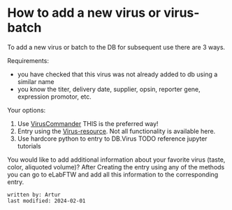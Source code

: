 # How to add a new virus or virus-batch

To add a new virus or batch to the DB for subsequent use there are 3 ways.

Requirements:
- you have checked that this virus was not already added to db using a similar name
- you know the titer, delivery date, supplier, opsin, reporter gene, expression promotor, etc.

Your options:
1. Use [VirusCommander](../gui_documentation/VirusCommander.md) THIS is the preferred way! 
2. Entry using the [Virus-resource](../eLabFTW_documentation/resource_virus.md). Not all functionality is available here.
3. Use hardcore python to entry to DB.Virus TODO reference jupyter tutorials

You would like to add additional information about your favorite virus (taste, color, aliquoted volume)?
After Creating the entry using any of the methods you can go to eLabFTW and add all this information to the 
corresponding entry. 
~~~~
written by: Artur
last modified: 2024-02-01
~~~~